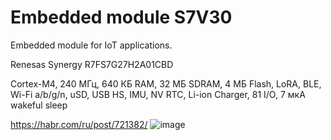 # Embedded module S7V30
 Embedded module for IoT applications. 
 
Renesas Synergy R7FS7G27H2A01CBD

Cortex-M4, 240 МГц, 640 КБ RAM, 32 МБ SDRAM, 4 МБ Flash, LoRA, BLE, Wi-Fi a/b/g/n, uSD, USB HS, IMU, NV RTC, Li-ion Charger, 81 I/O, 7 мкА wakeful sleep


https://habr.com/ru/post/721382/
![image](https://user-images.githubusercontent.com/12375003/225085769-688fab6d-c227-491e-b9b6-dc8debdf17d3.png)
